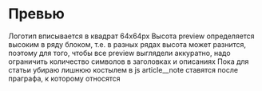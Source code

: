 # Превью
Логотип вписывается в квадрат 64x64px
Высота preview определяется высоким в ряду блоком, т.е. в разных рядах высота может разнится, поэтому для того, чтобы все preview выглядели аккуратно, надо ограничить количество символов в заголовках и описаниях
Пока для статьи убираю лишнюю костылем в js
article__note ставятся после праграфа, к которому относятся
